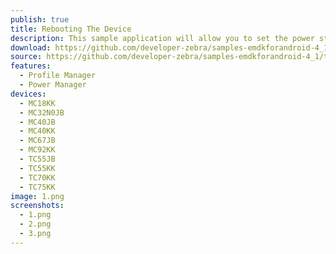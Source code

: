 ```yaml
---
publish: true
title: Rebooting The Device
description: This sample application will allow you to set the power state to "Suspend" (sleep mode) or "Reset" (reboot).
download: https://github.com/developer-zebra/samples-emdkforandroid-4_1/archive/ProfilePowerMgrSample1.zip
source: https://github.com/developer-zebra/samples-emdkforandroid-4_1/tree/ProfilePowerMgrSample1
features: 
  - Profile Manager
  - Power Manager
devices: 
  - MC18KK
  - MC32N0JB
  - MC40JB
  - MC40KK
  - MC67JB
  - MC92KK
  - TC55JB
  - TC55KK
  - TC70KK
  - TC75KK
image: 1.png
screenshots: 
  - 1.png
  - 2.png
  - 3.png
---
```


